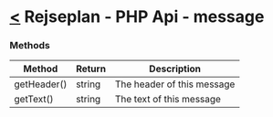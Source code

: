 [<](../../index.md) Rejseplan - PHP Api - message
=========================

### Methods

| Method | Return | Description |
| --- | --- | --- |
| getHeader() | string | The header of this message |
| getText() | string | The text of this message |
